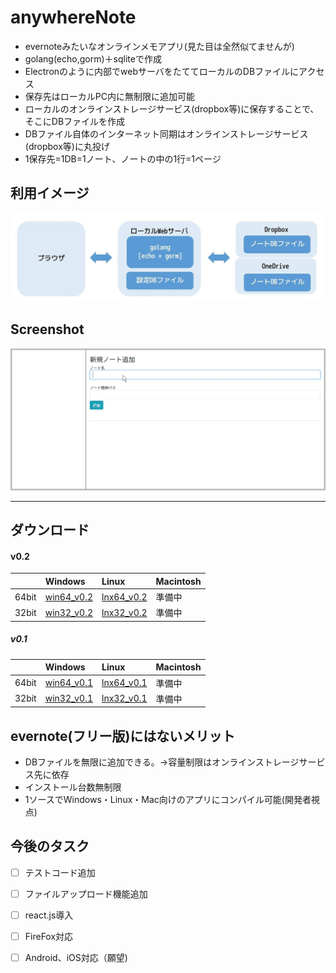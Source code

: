 # anywhereNote
  
- evernoteみたいなオンラインメモアプリ(見た目は全然似てませんが)  
- golang(echo,gorm)＋sqliteで作成  
- Electronのように内部でwebサーバをたててローカルのDBファイルにアクセス  
- 保存先はローカルPC内に無制限に追加可能
- ローカルのオンラインストレージサービス(dropbox等)に保存することで、そこにDBファイルを作成
- DBファイル自体のインターネット同期はオンラインストレージサービス(dropbox等)に丸投げ
- 1保存先=1DB=1ノート、ノートの中の1行=1ページ 


## 利用イメージ  
![利用イメージ](https://github.com/YujiYabe/anywhereNote/blob/garage/imageuse.jpg "")




## Screenshot  
![Screenshot](https://github.com/YujiYabe/anywhereNote/blob/garage/explain2.gif "")

---

[win64_v0.1]: https://drive.google.com/open?id=1W9S-JLfF8dgkO3fbLGOGDYkReJTm-lBb "Windows64_v0.1"
[win32_v0.1]: https://drive.google.com/open?id=1UqiawXaHZhSfxU5clmMt7JtBUG2pyzYk "Windows32_v0.1"
[lnx64_v0.1]: https://drive.google.com/open?id=1gLXapKzuW9U195F_C_DquuKgu1tFDXrc "Linux64_v0.1"
[lnx32_v0.1]: https://drive.google.com/open?id=19wQxlKyzaEFViVKLj9ID4J2DfRoMTkdb "Linux32_v0.1"

[win64_v0.2]: https://drive.google.com/open?id=1W9S-JLfF8dgkO3fbLGOGDYkReJTm-lBb "Windows64_v0.2"
[win32_v0.2]: https://drive.google.com/open?id=1UqiawXaHZhSfxU5clmMt7JtBUG2pyzYk "Windows32_v0.2"
[lnx64_v0.2]: https://drive.google.com/open?id=1gLXapKzuW9U195F_C_DquuKgu1tFDXrc "Linux64_v0.2"
[lnx32_v0.2]: https://drive.google.com/open?id=19wQxlKyzaEFViVKLj9ID4J2DfRoMTkdb "Linux32_v0.2"


## ダウンロード
#### v0.2   
|       | Windows      | Linux        | Macintosh  |
|:------|:-------------|:-------------|:-----------|
| 64bit | [win64_v0.2] | [lnx64_v0.2] | 準備中      |
| 32bit | [win32_v0.2] | [lnx32_v0.2] | 準備中      |
  
##### v0.1   
|       | Windows      | Linux        | Macintosh  |
|:------|:-------------|:-------------|:-----------|
| 64bit | [win64_v0.1] | [lnx64_v0.1] | 準備中      |
| 32bit | [win32_v0.1] | [lnx32_v0.1] | 準備中      |
  
 



  

## evernote(フリー版)にはないメリット
- DBファイルを無限に追加できる。→容量制限はオンラインストレージサービス先に依存
- インストール台数無制限
- 1ソースでWindows・Linux・Mac向けのアプリにコンパイル可能(開発者視点)
  


## 今後のタスク
- [ ] テストコード追加  
- [ ] ファイルアップロード機能追加  
- [ ] react.js導入 
- [ ] FireFox対応  
- [ ] Android、iOS対応（願望)  
  
